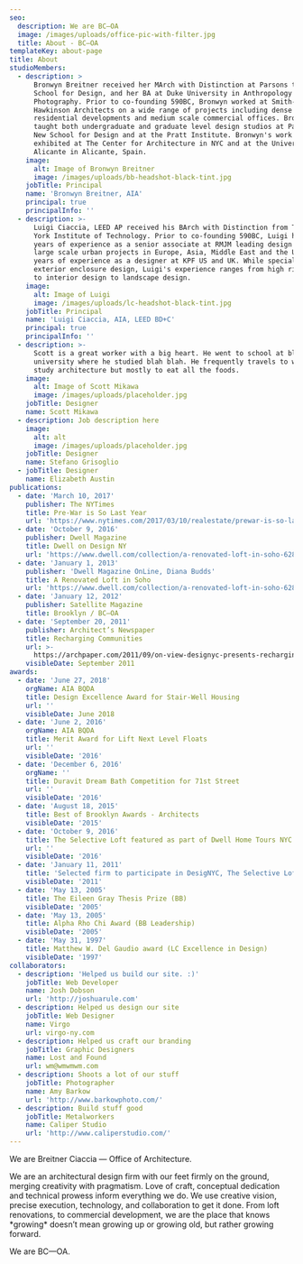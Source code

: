 ```yaml
---
seo:
  description: We are BC–OA
  image: /images/uploads/office-pic-with-filter.jpg
  title: About - BC–OA
templateKey: about-page
title: About
studioMembers:
  - description: >
      Bronwyn Breitner received her MArch with Distinction at Parsons the New
      School for Design, and her BA at Duke University in Anthropology and
      Photography. Prior to co-founding 590BC, Bronwyn worked at Smith-Miller +
      Hawkinson Architects on a wide range of projects including dense urban
      residential developments and medium scale commercial offices. Bronwyn has
      taught both undergraduate and graduate level design studios at Parsons the
      New School for Design and at the Pratt Institute. Bronwyn's work has been
      exhibited at The Center for Architecture in NYC and at the University of
      Alicante in Alicante, Spain.
    image:
      alt: Image of Bronwyn Breitner
      image: /images/uploads/bb-headshot-black-tint.jpg
    jobTitle: Principal
    name: 'Bronwyn Breitner, AIA'
    principal: true
    principalInfo: ''
  - description: >-
      Luigi Ciaccia, LEED AP received his BArch with Distinction from The New
      York Institute of Technology. Prior to co-founding 590BC, Luigi had 5
      years of experience as a senior associate at RMJM leading design teams on
      large scale urban projects in Europe, Asia, Middle East and the US, and 7
      years of experience as a designer at KPF US and UK. While specializing in
      exterior enclosure design, Luigi's experience ranges from high rise design
      to interior design to landscape design.
    image:
      alt: Image of Luigi
      image: /images/uploads/lc-headshot-black-tint.jpg
    jobTitle: Principal
    name: 'Luigi Ciaccia, AIA, LEED BD+C'
    principal: true
    principalInfo: ''
  - description: >-
      Scott is a great worker with a big heart. He went to school at blah blah
      university where he studied blah blah. He frequently travels to world to
      study architecture but mostly to eat all the foods.
    image:
      alt: Image of Scott Mikawa
      image: /images/uploads/placeholder.jpg
    jobTitle: Designer
    name: Scott Mikawa
  - description: Job description here
    image:
      alt: alt
      image: /images/uploads/placeholder.jpg
    jobTitle: Designer
    name: Stefano Grisoglio
  - jobTitle: Designer
    name: Elizabeth Austin
publications:
  - date: 'March 10, 2017'
    publisher: The NYTimes
    title: Pre-War is So Last Year
    url: 'https://www.nytimes.com/2017/03/10/realestate/prewar-is-so-last-year.html'
  - date: 'October 9, 2016'
    publisher: Dwell Magazine
    title: Dwell on Design NY
    url: 'https://www.dwell.com/collection/a-renovated-loft-in-soho-628c9992'
  - date: 'January 1, 2013'
    publisher: 'Dwell Magazine OnLine, Diana Budds'
    title: A Renovated Loft in Soho
    url: 'https://www.dwell.com/collection/a-renovated-loft-in-soho-628c9992'
  - date: 'January 12, 2012'
    publisher: Satellite Magazine
    title: Brooklyn / BC—OA
  - date: 'September 20, 2011'
    publisher: Architect’s Newspaper
    title: Recharging Communities
    url: >-
      https://archpaper.com/2011/09/on-view-designyc-presents-recharging-communities/
    visibleDate: September 2011
awards:
  - date: 'June 27, 2018'
    orgName: AIA BQDA
    title: Design Excellence Award for Stair-Well Housing
    url: ''
    visibleDate: June 2018
  - date: 'June 2, 2016'
    orgName: AIA BQDA
    title: Merit Award for Lift Next Level Floats
    url: ''
    visibleDate: '2016'
  - date: 'December 6, 2016'
    orgName: ''
    title: Duravit Dream Bath Competition for 71st Street
    url: ''
    visibleDate: '2016'
  - date: 'August 18, 2015'
    title: Best of Brooklyn Awards - Architects
    visibleDate: '2015'
  - date: 'October 9, 2016'
    title: The Selective Loft featured as part of Dwell Home Tours NYC
    url: ''
    visibleDate: '2016'
  - date: 'January 11, 2011'
    title: 'Selected firm to participate in DesigNYC, The Selective Loft'
    visibleDate: '2011'
  - date: 'May 13, 2005'
    title: The Eileen Gray Thesis Prize (BB)
    visibleDate: '2005'
  - date: 'May 13, 2005'
    title: Alpha Rho Chi Award (BB Leadership)
    visibleDate: '2005'
  - date: 'May 31, 1997'
    title: Matthew W. Del Gaudio award (LC Excellence in Design)
    visibleDate: '1997'
collaborators:
  - description: 'Helped us build our site. :)'
    jobTitle: Web Developer
    name: Josh Dobson
    url: 'http://joshuarule.com'
  - description: Helped us design our site
    jobTitle: Web Designer
    name: Virgo
    url: virgo-ny.com
  - description: Helped us craft our branding
    jobTitle: Graphic Designers
    name: Lost and Found
    url: wm@wmwmwm.com
  - description: Shoots a lot of our stuff
    jobTitle: Photographer
    name: Amy Barkow
    url: 'http://www.barkowphoto.com/'
  - description: Build stuff good
    jobTitle: Metalworkers
    name: Caliper Studio
    url: 'http://www.caliperstudio.com/'
---
```

We are Breitner Ciaccia — Office of Architecture. 

We are an architectural design firm with our feet firmly on the ground, merging creativity with pragmatism. Love of craft, conceptual dedication and technical prowess inform everything we do. We use creative vision, precise execution, technology, and collaboration to get it done. From loft renovations, to commercial development, we are the place that knows \*growing\* doesn’t mean growing up or growing old, but rather growing forward.



We are BC—OA.
